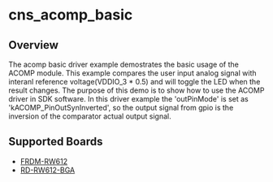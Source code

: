 # cns_acomp_basic

## Overview
The acomp basic driver example demostrates the basic usage of the ACOMP module. This example compares the user input
analog signal with interanl reference voltage(VDDIO_3 * 0.5) and will toggle the LED when the result changes. The purpose
of this demo is to show how to use the ACOMP driver in SDK software. In this driver example the 'outPinMode' is set
as 'kACOMP_PinOutSynInverted', so the output signal from gpio is the inversion of the comparator actual output signal.

## Supported Boards
- [FRDM-RW612](../../../_boards/frdmrw612/driver_examples/acomp/basic/example_board_readme.md)
- [RD-RW612-BGA](../../../_boards/rdrw612bga/driver_examples/acomp/basic/example_board_readme.md)
